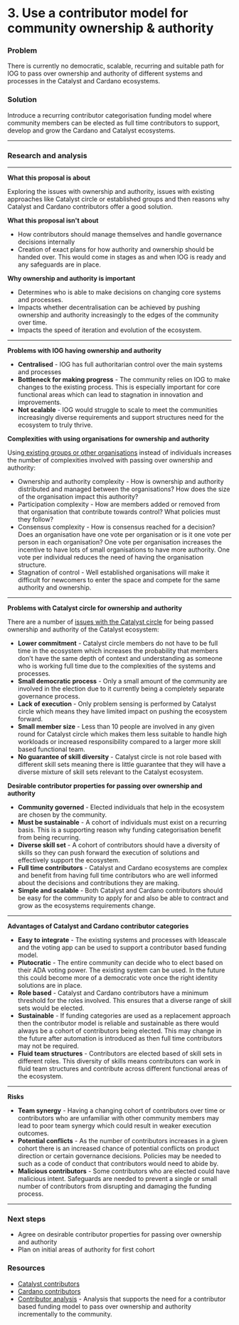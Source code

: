 # 3. Use a contributor model for community ownership & authority

### **Problem‌**

There is currently no democratic, scalable, recurring and suitable path for IOG to pass over ownership and authority of different systems and processes in the Catalyst and Cardano ecosystems.



### **Solution‌**

Introduce a recurring contributor categorisation funding model where community members can be elected as full time contributors to support, develop and grow the Cardano and Catalyst ecosystems.

****

### **Research and analysis**

****

**What this proposal is about**

Exploring the issues with ownership and authority, issues with existing approaches like Catalyst circle or established groups and then reasons why Catalyst and Cardano contributors offer a good solution.



**What this proposal isn't about**

* How contributors should manage themselves and handle governance decisions internally
* Creation of exact plans for how authority and ownership should be handed over. This would come in stages as and when IOG is ready and any safeguards are in place.



**Why ownership and authority is important**&#x20;

* Determines who is able to make decisions on changing core systems and processes.
* Impacts whether decentralisation can be achieved by pushing ownership and authority increasingly to the edges of the community over time.
* Impacts the speed of iteration and evolution of the ecosystem.

****

**Problems with IOG having ownership and authority**

* **Centralised** - IOG has full authoritarian control over the main systems and processes
* **Bottleneck for making progress** - The community relies on IOG to make changes to the existing process. This is especially important for core functional areas which can lead to stagnation in innovation and improvements.
* **Not scalable** - IOG would struggle to scale to meet the communities increasingly diverse requirements and support structures need for the ecosystem to truly thrive.



**Complexities with using organisations for ownership and authority**

Using[ existing groups or other organisations](https://docs.catalystcontributors.org/contributor-analysis/governance-ownership-and-authority/individuals-vs-political-parties-vs-organisations) instead of individuals increases the number of complexities involved with passing over ownership and authority:

* Ownership and authority complexity - How is ownership and authority distributed and managed between the organisations? How does the size of the organisation impact this authority?
* Participation complexity - How are members added or removed from that organisation that contribute towards control? What policies must they follow?
* Consensus complexity - How is consensus reached for a decision? Does an organisation have one vote per organisation or is it one vote per person in each organisation? One vote per organisation increases the incentive to have lots of small organisations to have more authority. One vote per individual reduces the need of having the organisation structure.
* Stagnation of control - Well established organisations will make it difficult for newcomers to enter the space and compete for the same authority and ownership.

****

**Problems with Catalyst circle for ownership and authority**

There are a number of [issues with the Catalyst circle](https://docs.catalystcontributors.org/contributor-analysis/governance-ownership-and-authority/catalyst-circle-vs-catalyst-contributors) for being passed ownership and authority of the Catalyst ecosystem:

* **Lower commitment** - Catalyst circle members do not have to be full time in the ecosystem which increases the probability that members don't have the same depth of context and understanding as someone who is working full time due to the complexities of the systems and processes.
* **Small democratic process** - Only a small amount of the community are involved in the election due to it currently being a completely separate governance process.
* **Lack of execution** - Only problem sensing is performed by Catalyst circle which means they have limited impact on pushing the ecosystem forward.
* **Small member size** - Less than 10 people are involved in any given round for Catalyst circle which makes them less suitable to handle high workloads or increased responsibility compared to a larger more skill based functional team.
* **No guarantee of skill diversity** - Catalyst circle is not role based with different skill sets meaning there is little guarantee that they will have a diverse mixture of skill sets relevant to the Catalyst ecosystem.



**Desirable contributor properties for passing over ownership and authority**

* **Community governed** - Elected individuals that help in the ecosystem are chosen by the community.
* **Must be sustainable** - A cohort of individuals must exist on a recurring basis. This is a supporting reason why funding categorisation benefit from being recurring.
* **Diverse skill set** - A cohort of contributors should have a diversity of skills so they can push forward the execution of solutions and effectively support the ecosystem.
* **Full time contributors** - Catalyst and Cardano ecosystems are complex and benefit from having full time contributors who are well informed about the decisions and contributions they are making.
* **Simple and scalable** - Both Catalyst and Cardano contributors should be easy for the community to apply for and also be able to contract and grow as the ecosystems requirements change.

****

**Advantages of Catalyst and Cardano contributor categories**

* **Easy to integrate** - The existing systems and processes with Ideascale and the voting app can be used to support a contributor based funding model.&#x20;
* **Plutocratic** - The entire community can decide who to elect based on their ADA voting power. The existing system can be used. In the future this could become more of a democratic vote once the right identity solutions are in place.
* **Role based** - Catalyst and Cardano contributors have a minimum threshold for the roles involved. This ensures that a diverse range of skill sets would be elected.
* **Sustainable** - If funding categories are used as a replacement approach then the contributor model is reliable and sustainable as there would always be a cohort of contributors being elected. This may change in the future after automation is introduced as then full time contributors may not be required.
* **Fluid team structures** - Contributors are elected based of skill sets in different roles. This diversity of skills means contributors can work in fluid team structures and contribute across different functional areas of the ecosystem.

****

**Risks**&#x20;

* **Team synergy** - Having a changing cohort of contributors over time or contributors who are unfamiliar with other community members may lead to poor team synergy which could result in weaker execution outcomes.
* **Potential conflicts** - As the number of contributors increases in a given cohort there is an increased chance of potential conflicts on product direction or certain governance decisions. Policies may be needed to such as a code of conduct that contributors would need to abide by.
* **Malicious contributors** - Some contributors who are elected could have malicious intent. Safeguards are needed to prevent a single or small number of contributors from disrupting and damaging the funding process.

****

### **Next steps**

* Agree on desirable contributor properties for passing over ownership and authority
* Plan on initial areas of authority for first cohort



### **Resources**

* [Catalyst contributors](https://docs.catalystcontributors.org/catalyst-contributors/)
* [Cardano contributors](https://docs.catalystcontributors.org/cardano-contributors/)
* [Contributor analysis](https://docs.catalystcontributors.org/contributor-analysis/) - Analysis that supports the need for a contributor based funding model to pass over ownership and authority incrementally to the community.
